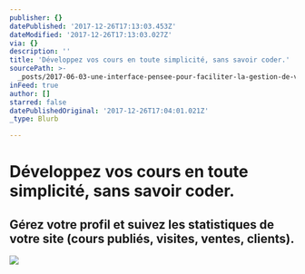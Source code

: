 ```yaml
---
publisher: {}
datePublished: '2017-12-26T17:13:03.453Z'
dateModified: '2017-12-26T17:13:03.027Z'
via: {}
description: ''
title: 'Développez vos cours en toute simplicité, sans savoir coder.'
sourcePath: >-
  _posts/2017-06-03-une-interface-pensee-pour-faciliter-la-gestion-de-votre-espa.md
inFeed: true
author: []
starred: false
datePublishedOriginal: '2017-12-26T17:04:01.021Z'
_type: Blurb

---
```

# Développez vos cours en toute simplicité, sans savoir coder.

## Gérez votre profil et suivez les statistiques de votre site (cours publiés, visites, ventes, clients).
![](https://the-grid-user-content.s3-us-west-2.amazonaws.com/13ee6548-3f1b-4a62-a8c3-c81c09a8fc5c.png)